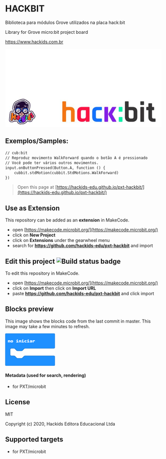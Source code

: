# HACKBIT
Biblioteca para módulos Grove utilizados na placa hack:bit

Library for Grove micro:bit project board

https://www.hackids.com.br

![](icon.png)  

## Exemplos/Samples:

```blocks
// cub:bit
// Reproduz movimento WalkForward quando o botão A é pressionado
// Você pode ter vários outros movimentos.
input.onButtonPressed(Button.A, function () {
    cubbit.stdMotion(cubbit.StdMotions.WalkForward)
})
```

> Open this page at [https://hackids-edu.github.io/pxt-hackbit/](https://hackids-edu.github.io/pxt-hackbit/)

## Use as Extension

This repository can be added as an **extension** in MakeCode.

* open [https://makecode.microbit.org/](https://makecode.microbit.org/)
* click on **New Project**
* click on **Extensions** under the gearwheel menu
* search for **https://github.com/hackids-edu/pxt-hackbit** and import

## Edit this project ![Build status badge](https://github.com/hackids-edu/pxt-hackbit/workflows/MakeCode/badge.svg)

To edit this repository in MakeCode.

* open [https://makecode.microbit.org/](https://makecode.microbit.org/)
* click on **Import** then click on **Import URL**
* paste **https://github.com/hackids-edu/pxt-hackbit** and click import

## Blocks preview

This image shows the blocks code from the last commit in master.
This image may take a few minutes to refresh.

![A rendered view of the blocks](https://github.com/hackids-edu/pxt-hackbit/raw/master/.github/makecode/blocks.png)

#### Metadata (used for search, rendering)

* for PXT/microbit
<script src="https://makecode.com/gh-pages-embed.js"></script><script>makeCodeRender("{{ site.makecode.home_url }}", "{{ site.github.owner_name }}/{{ site.github.repository_name }}");</script>

## License

MIT

Copyright (c) 2020, Hackids Editora Educacional Ltda

## Supported targets

* for PXT/microbit
